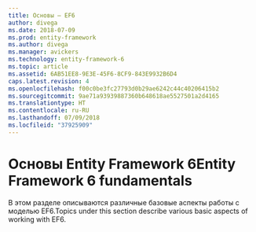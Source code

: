 ```yaml
---
title: Основы — EF6
author: divega
ms.date: 2018-07-09
ms.prod: entity-framework
ms.author: divega
ms.manager: avickers
ms.technology: entity-framework-6
ms.topic: article
ms.assetid: 6AB51EE8-9E3E-45F6-8CF9-843E9932B6D4
caps.latest.revision: 4
ms.openlocfilehash: f00c0be3fc27793d0b29ae6242c44c40206415b2
ms.sourcegitcommit: 9ae71a93939887360b648618ae5527501a2d4165
ms.translationtype: HT
ms.contentlocale: ru-RU
ms.lasthandoff: 07/09/2018
ms.locfileid: "37925909"
---
```

# <a name="entity-framework-6-fundamentals"></a><span data-ttu-id="0d0fc-102">Основы Entity Framework 6</span><span class="sxs-lookup"><span data-stu-id="0d0fc-102">Entity Framework 6 fundamentals</span></span>
<span data-ttu-id="0d0fc-103">В этом разделе описываются различные базовые аспекты работы с моделью EF6.</span><span class="sxs-lookup"><span data-stu-id="0d0fc-103">Topics under this section describe various basic aspects of working with EF6.</span></span>
